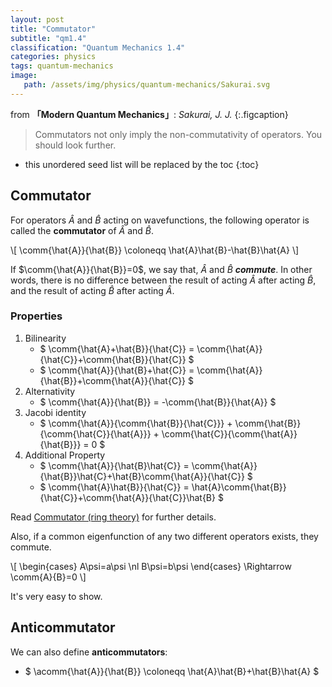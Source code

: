 ```yaml
---
layout: post
title: "Commutator"
subtitle: "qm1.4"
classification: "Quantum Mechanics 1.4"
categories: physics
tags: quantum-mechanics
image:
   path: /assets/img/physics/quantum-mechanics/Sakurai.svg
---
```


from **「Modern Quantum Mechanics」**: _Sakurai, J. J._
{:.figcaption}

> Commutators not only imply the non-commutativity of operators. You should look further.

<!--more-->
* this unordered seed list will be replaced by the toc
{:toc}

## Commutator

For operators $\hat{A}$ and $\hat{B}$ acting on wavefunctions,
the following operator is called the **commutator** of $\hat{A}$ and $\hat{B}$.

\\[
\comm{\hat{A}}{\hat{B}} \coloneqq \hat{A}\hat{B}-\hat{B}\hat{A}
\\]

If $\comm{\hat{A}}{\hat{B}}=0$, we say that, $\hat{A}$ and $\hat{B}$ ***commute***.
In other words, there is no difference between the result of acting $\hat{A}$ after acting $\hat{B}$,
and the result of acting $\hat{B}$ after acting $\hat{A}$.

### Properties
1. Bilinearity
   * $ \comm{\hat{A}+\hat{B}}{\hat{C}} = \comm{\hat{A}}{\hat{C}}+\comm{\hat{B}}{\hat{C}} $
   * $ \comm{\hat{A}}{\hat{B}+\hat{C}} = \comm{\hat{A}}{\hat{B}}+\comm{\hat{A}}{\hat{C}} $
2. Alternativity
   * $ \comm{\hat{A}}{\hat{B}} = -\comm{\hat{B}}{\hat{A}} $
3. Jacobi identity
   * $ \comm{\hat{A}}{\comm{\hat{B}}{\hat{C}}} + \comm{\hat{B}}{\comm{\hat{C}}{\hat{A}}} + 
\comm{\hat{C}}{\comm{\hat{A}}{\hat{B}}} = 0 $
4. Additional Property
   * $ \comm{\hat{A}}{\hat{B}\hat{C}} = \comm{\hat{A}}{\hat{B}}\hat{C}+\hat{B}\comm{\hat{A}}{\hat{C}} $
   * $ \comm{\hat{A}\hat{B}}{\hat{C}} = \hat{A}\comm{\hat{B}}{\hat{C}}+\comm{\hat{A}}{\hat{C}}\hat{B} $

Read [Commutator (ring theory)](https://en.wikipedia.org/wiki/Commutator) for further details.

Also, if a common eigenfunction of any two different operators exists, they commute.

\\[ \begin{cases}
A\psi=a\psi \nl
B\psi=b\psi
\end{cases} \Rightarrow \comm{A}{B}=0
\\]

It's very easy to show.

## Anticommutator

We can also define **anticommutators**:

* $ \acomm{\hat{A}}{\hat{B}} \coloneqq \hat{A}\hat{B}+\hat{B}\hat{A} $
